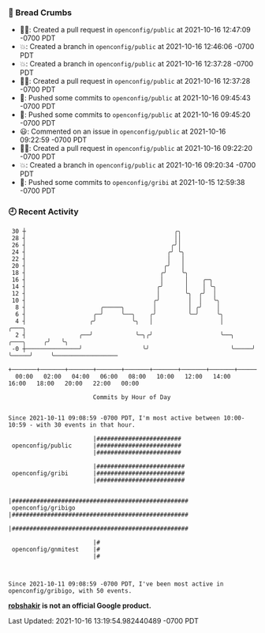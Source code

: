 ### 🍞 Bread Crumbs

 * ✍🏼: Created a pull request in `openconfig/public` at 2021-10-16 12:47:09 -0700 PDT
 * 💥: Created a branch in `openconfig/public` at 2021-10-16 12:46:06 -0700 PDT
 * 💥: Created a branch in `openconfig/public` at 2021-10-16 12:37:28 -0700 PDT
 * ✍🏼: Created a pull request in `openconfig/public` at 2021-10-16 12:37:28 -0700 PDT
 * 🚢: Pushed some commits to `openconfig/public` at 2021-10-16 09:45:43 -0700 PDT
 * 🚢: Pushed some commits to `openconfig/public` at 2021-10-16 09:45:20 -0700 PDT
 * 😃: Commented on an issue in `openconfig/public` at 2021-10-16 09:22:59 -0700 PDT
 * ✍🏼: Created a pull request in `openconfig/public` at 2021-10-16 09:22:20 -0700 PDT
 * 💥: Created a branch in `openconfig/public` at 2021-10-16 09:20:34 -0700 PDT
 * 🚢: Pushed some commits to `openconfig/gribi` at 2021-10-15 12:59:38 -0700 PDT

### 🕘 Recent Activity
```
 30 ┼                                          ╭╮
 28 ┤                                          ││
 26 ┤                                         ╭╯│
 24 ┤                                        ╭╯ ╰╮
 22 ┤                                        │   │
 20 ┤                                       ╭╯   │
 18 ┤                                      ╭╯    ╰╮
 16 ┤                                      │      │    ╭─╮
 14 ┤                                     ╭╯      │    │ ╰╮
 12 ┤                                     │       ╰╮  ╭╯  │
 10 ┤                                    ╭╯        │  │   ╰╮
  8 ┤                     ╭─────╮        │         │ ╭╯    │
  6 ┤                   ╭─╯     ╰──╮    ╭╯         ╰─╯     ╰╮
  4 ┤                  ╭╯          ╰╮   │                   │                   ╭───╮
  2 ┤               ╭──╯            ╰─╮╭╯                   ╰──╮     ╭───╮     ╭╯   ╰╮
 -0 ┼───────────────╯                 ╰╯                       ╰─────╯   ╰─────╯     ╰──────────────────
    +───────+───────+───────+───────+───────+───────+───────+───────+───────+───────+───────+───────+────
  00:00   02:00   04:00   06:00   08:00   10:00   12:00   14:00   16:00   18:00   20:00   22:00   00:00   

						Commits by Hour of Day


Since 2021-10-11 09:08:59 -0700 PDT, I'm most active between 10:00-10:59 - with 30 events in that hour.

```



```
                        |########################
 openconfig/public      |########################
                        |########################

                        |#########################
 openconfig/gribi       |#########################
                        |#########################

                        |##################################################
 openconfig/gribigo     |##################################################
                        |##################################################

                        |#
 openconfig/gnmitest    |#
                        |#



Since 2021-10-11 09:08:59 -0700 PDT, I've been most active in openconfig/gribigo, with 50 events.

```
**[robshakir](mailto:robjs@google.com) is not an official Google product.**  


Last Updated: 2021-10-16 13:19:54.982440489 -0700 PDT
